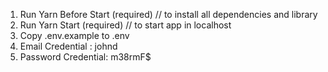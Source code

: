 1. Run Yarn Before Start (required) // to install all dependencies and library
2. Run Yarn Start (required) // to start app in localhost
3. Copy .env.example to .env
4. Email Credential : johnd
5. Password Credential: m38rmF$
